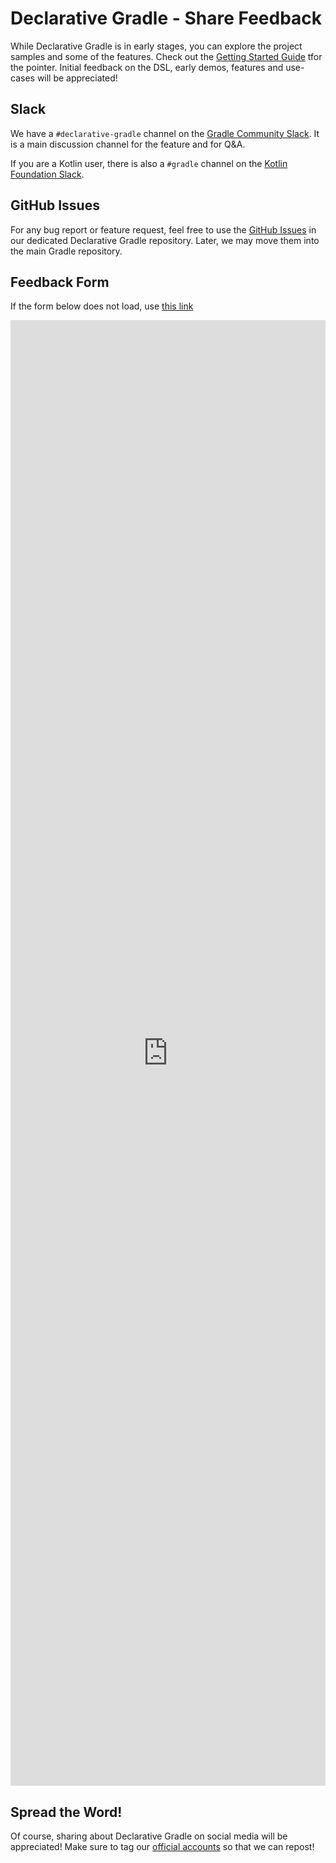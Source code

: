 # Declarative Gradle - Share Feedback

While Declarative Gradle is in early stages, you can explore the project samples and some of the features.
Check out the [Getting Started Guide](./getting-started/README.md) tfor the pointer.
Initial feedback on the DSL, early demos, features and use-cases will be appreciated!

## Slack

We have a `#declarative-gradle` channel on the [Gradle Community Slack](https://community.gradle.org/contributing/community-slack/).
It is a main discussion channel for the feature and for Q&A.

If you are a Kotlin user, there is also a `#gradle` channel on the [Kotlin Foundation Slack](https://community.gradle.org/contributing/community-slack/).

## GitHub Issues

For any bug report or feature request,
feel free to use the [GitHub Issues](https://github.com/gradle/declarative-gradle/issues) in our dedicated Declarative Gradle repository.
Later, we may move them into the main Gradle repository.

## Feedback Form

If the form below does not load,
use [this link](https://docs.google.com/forms/d/e/1FAIpQLSefobpybAJK-C1ADdAvhlvf8egvdMzxIi_sGVDKa4G26MfTcg/viewform)

<iframe src="https://docs.google.com/forms/d/e/1FAIpQLSefobpybAJK-C1ADdAvhlvf8egvdMzxIi_sGVDKa4G26MfTcg/viewform?embedded=true" width="100%" height="2345" frameborder="0" marginheight="0" marginwidth="0">Loading…</iframe>

## Spread the Word!

Of course, sharing about Declarative Gradle on social media will be appreciated!
Make sure to tag our [official accounts](https://community.gradle.org/contributing/spread-the-word/#social-media) so that we can repost!
